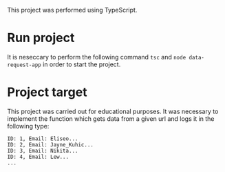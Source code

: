 This project was performed using TypeScript.

# Run project

It is neseccary to perform the following command `tsc` and `node data-request-app` in order to start the project.

# Project target

This project was carried out for educational purposes. It was necessary to implement the function which gets data from a given url and logs it in the following type:
```
ID: 1, Email: Eliseo...
ID: 2, Email: Jayne_Kuhic...
ID: 3, Email: Nikita...
ID: 4, Email: Lew...
...
```
